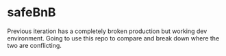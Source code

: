 # safeBnB
Previous iteration has a completely broken production but working dev environment. Going to use this repo to compare and break down where the two are conflicting.
